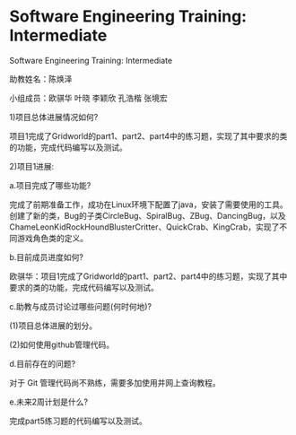 # Software Engineering Training: Intermediate
Software Engineering Training: Intermediate

助教姓名：陈焕泽    

小组成员：欧骐华 叶晓 李颖欣 孔浩楷 张境宏

1)项目总体进展情况如何?

项目1完成了Gridworld的part1、part2、part4中的练习题，实现了其中要求的类的功能，完成代码编写以及测试。

2)项目1进展:

a.项目完成了哪些功能?

完成了前期准备工作，成功在Linux环境下配置了java，安装了需要使用的工具。创建了新的类，Bug的子类CircleBug、SpiralBug、ZBug、DancingBug，以及 ChameLeonKidRockHoundBlusterCritter、QuickCrab、KingCrab，实现了不同游戏角色类的定义。

b.目前成员进度如何?

欧骐华：项目1完成了Gridworld的part1、part2、part4中的练习题，实现了其中要求的类的功能，完成代码编写以及测试。

c.助教与成员讨论过哪些问题(何时何地)?

(1)项目总体进展的划分。

(2)如何使用github管理代码。

d.目前存在的问题?

对于 Git 管理代码尚不熟练，需要多加使用并网上查询教程。

e.未来2周计划是什么?

完成part5练习题的代码编写以及测试。
